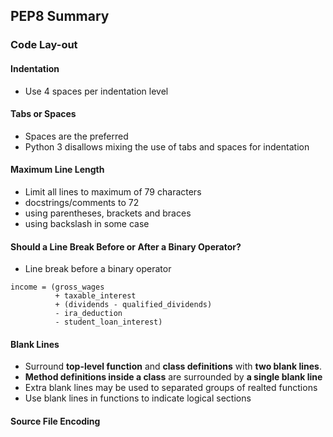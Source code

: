## PEP8 Summary

### Code Lay-out

#### Indentation
* Use 4 spaces per indentation level

#### Tabs or Spaces
* Spaces are the preferred
* Python 3 disallows mixing the use of tabs and spaces for indentation

#### Maximum Line Length
* Limit all lines to maximum of 79 characters
* docstrings/comments to 72
* using parentheses, brackets and braces
* using backslash in some case

#### Should a Line Break Before or After a Binary Operator?
* Line break before a binary operator
~~~
income = (gross_wages
          + taxable_interest
          + (dividends - qualified_dividends)
          - ira_deduction
          - student_loan_interest)
~~~

#### Blank Lines
* Surround **top-level function** and **class definitions** with **two blank lines**.
* **Method definitions inside a class** are surrounded by **a single blank line**
* Extra blank lines may be used to separated groups of realted functions
* Use blank lines in functions to indicate logical sections

#### Source File Encoding
* Code in core Python disribution should always use UTF-8 (in Python3)
* Files using UTF-8 (in Python 3) should not have an encoding declaration

#### Imports
* Imports should usually be on separate lines
~~~
import os
import sys
~~~
* Imports are always put at the top of the file